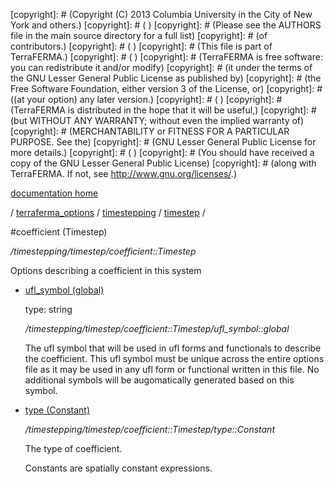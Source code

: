 [copyright]: # (Copyright (C) 2013 Columbia University in the City of New York and others.)
[copyright]: # ( )
[copyright]: # (Please see the AUTHORS file in the main source directory for a full list)
[copyright]: # (of contributors.)
[copyright]: # ( )
[copyright]: # (This file is part of TerraFERMA.)
[copyright]: # ( )
[copyright]: # (TerraFERMA is free software: you can redistribute it and/or modify)
[copyright]: # (it under the terms of the GNU Lesser General Public License as published by)
[copyright]: # (the Free Software Foundation, either version 3 of the License, or)
[copyright]: # ((at your option) any later version.)
[copyright]: # ( )
[copyright]: # (TerraFERMA is distributed in the hope that it will be useful,)
[copyright]: # (but WITHOUT ANY WARRANTY; without even the implied warranty of)
[copyright]: # (MERCHANTABILITY or FITNESS FOR A PARTICULAR PURPOSE. See the)
[copyright]: # (GNU Lesser General Public License for more details.)
[copyright]: # ( )
[copyright]: # (You should have received a copy of the GNU Lesser General Public License)
[copyright]: # (along with TerraFERMA. If not, see <http://www.gnu.org/licenses/>.)

[documentation home](Documentation)

/ [terraferma_options](../../../terraferma_options) / [timestepping](../../timestepping) / [timestep](../timestep) /

#coefficient (Timestep)

*/timestepping/timestep/coefficient::Timestep*

Options describing a coefficient in this system

* [ufl_symbol (global)](coefficient__Timestep/ufl_symbol__global "child")

    type: string

    */timestepping/timestep/coefficient::Timestep/ufl_symbol::global*

    The ufl symbol that will be used in ufl forms and functionals to describe the coefficient. 
    This ufl symbol must be unique across the entire options file as it may be used in any ufl form or functional
    written in this file.  No additional symbols will be augomatically generated based on this symbol.

* [type (Constant)](coefficient__Timestep/type__Constant "child")

    */timestepping/timestep/coefficient::Timestep/type::Constant*

    The type of coefficient.
    
    Constants are spatially constant expressions.

[autogenerated]: # (This file was automatically generated from the schema file:/home/cwilson/repos/github/TerraFERMA/TerraFERMA/buckettools/schemas/timestepping.rng.)

